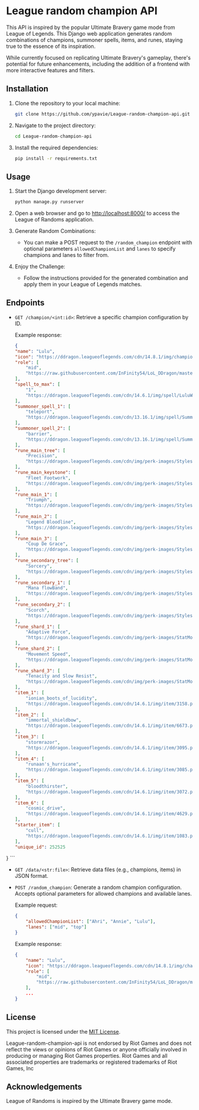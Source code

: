 # League random champion API

This API is inspired by the popular Ultimate Bravery game mode from League of Legends. This Django web application generates random combinations of champions, summoner spells, items, and runes, staying true to the essence of its inspiration.

While currently focused on replicating Ultimate Bravery's gameplay, there's potential for future enhancements, including the addition of a frontend with more interactive features and filters.

## Installation

1. Clone the repository to your local machine:

    ```bash
    git clone https://github.com/ypavie/League-random-champion-api.git
    ```

2. Navigate to the project directory:

    ```bash
    cd League-random-champion-api
    ```

3. Install the required dependencies:

    ```bash
    pip install -r requirements.txt
    ```

## Usage

1. Start the Django development server:

    ```bash
    python manage.py runserver
    ```

2. Open a web browser and go to [http://localhost:8000/](http://localhost:8000/) to access the League of Randoms application.

3. Generate Random Combinations:
    - You can make a POST request to the `/random_champion` endpoint with optional parameters `allowedChampionList` and `lanes` to specify champions and lanes to filter from.

4. Enjoy the Challenge:
    - Follow the instructions provided for the generated combination and apply them in your League of Legends matches.

## Endpoints

- `GET /champion/<int:id>`: Retrieve a specific champion configuration by ID.

    Example response:
    ```json
    {
    "name": "Lulu",
    "icon": "https://ddragon.leagueoflegends.com/cdn/14.8.1/img/champion/Lulu.png",
    "role": [
        "mid",
        "https://raw.githubusercontent.com/InFinity54/LoL_DDragon/master/extras/lanes/mid.png"
    ],
    "spell_to_max": [
        "1",
        "https://ddragon.leagueoflegends.com/cdn/14.6.1/img/spell/LuluW.png"
    ],
    "summoner_spell_1": [
        "teleport",
        "https://ddragon.leagueoflegends.com/cdn/13.16.1/img/spell/SummonerTeleport.png"
    ],
    "summoner_spell_2": [
        "barrier",
        "https://ddragon.leagueoflegends.com/cdn/13.16.1/img/spell/SummonerBarrier.png"
    ],
    "rune_main_tree": [
        "Precision",
        "https://ddragon.leagueoflegends.com/cdn/img/perk-images/Styles/7201_Precision.png"
    ],
    "rune_main_keystone": [
        "Fleet Footwork",
        "https://ddragon.leagueoflegends.com/cdn/img/perk-images/Styles/Precision/PressTheAttack/PressTheAttack.png"
    ],
    "rune_main_1": [
        "Triumph",
        "https://ddragon.leagueoflegends.com/cdn/img/perk-images/Styles/Precision/Overheal.png"
    ],
    "rune_main_2": [
        "Legend Bloodline",
        "https://ddragon.leagueoflegends.com/cdn/img/perk-images/Styles/Precision/LegendAlacrity/LegendAlacrity.png"
    ],
    "rune_main_3": [
        "Coup De Grace",
        "https://ddragon.leagueoflegends.com/cdn/img/perk-images/Styles/Precision/CoupDeGrace/CoupDeGrace.png"
    ],
    "rune_secondary_tree": [
        "Sorcery",
        "https://ddragon.leagueoflegends.com/cdn/img/perk-images/Styles/7202_Sorcery.png"
    ],
    "rune_secondary_1": [
        "Mana flowBand",
        "https://ddragon.leagueoflegends.com/cdn/img/perk-images/Styles/Sorcery/NullifyingOrb/Pokeshield.png"
    ],
    "rune_secondary_2": [
        "Scorch",
        "https://ddragon.leagueoflegends.com/cdn/img/perk-images/Styles/Sorcery/Transcendence/Transcendence.png"
    ],
    "rune_shard_1": [
        "Adaptive Force",
        "https://ddragon.leagueoflegends.com/cdn/img/perk-images/StatMods/StatModsAdaptiveForceIcon.png"
    ],
    "rune_shard_2": [
        "Movement Speed",
        "https://ddragon.leagueoflegends.com/cdn/img/perk-images/StatMods/StatModsMovementSpeedIcon.png"
    ],
    "rune_shard_3": [
        "Tenacity and Slow Resist",
        "https://ddragon.leagueoflegends.com/cdn/img/perk-images/StatMods/StatModsTenacityIcon.png"
    ],
    "item_1": [
        "ionian_boots_of_lucidity",
        "https://ddragon.leagueoflegends.com/cdn/14.6.1/img/item/3158.png"
    ],
    "item_2": [
        "immortal_shieldbow",
        "https://ddragon.leagueoflegends.com/cdn/14.6.1/img/item/6673.png"
    ],
    "item_3": [
        "stormrazor",
        "https://ddragon.leagueoflegends.com/cdn/14.6.1/img/item/3095.png"
    ],
    "item_4": [
        "runaan's_hurricane",
        "https://ddragon.leagueoflegends.com/cdn/14.6.1/img/item/3085.png"
    ],
    "item_5": [
        "bloodthirster",
        "https://ddragon.leagueoflegends.com/cdn/14.6.1/img/item/3072.png"
    ],
    "item_6": [
        "cosmic_drive",
        "https://ddragon.leagueoflegends.com/cdn/14.6.1/img/item/4629.png"
    ],
    "starter_item": [
        "cull",
        "https://ddragon.leagueoflegends.com/cdn/14.6.1/img/item/1083.png"
    ],
    "unique_id": 252525
}
    ```

- `GET /data/<str:file>`: Retrieve data files (e.g., champions, items) in JSON format.

- `POST /random_champion`: Generate a random champion configuration. Accepts optional parameters for allowed champions and available lanes.

    Example request:
    ```json
    {
        "allowedChampionList": ["Ahri", "Annie", "Lulu"],
        "lanes": ["mid", "top"]
    }
    ```

    Example response:
    ```json
    {
        "name": "Lulu",
        "icon": "https://ddragon.leagueoflegends.com/cdn/14.8.1/img/champion/Lulu.png",
        "role": [
            "mid",
            "https://raw.githubusercontent.com/InFinity54/LoL_DDragon/master/extras/lanes/mid.png"
        ],
        ...
    }
    ```


## License

This project is licensed under the [MIT License](LICENSE).

League-random-champion-api is not endorsed by Riot Games and does not reflect the views or opinions of Riot Games or anyone officially involved in producing or managing Riot Games properties. Riot Games and all associated properties are trademarks or registered trademarks of Riot Games, Inc

## Acknowledgements

League of Randoms is inspired by the Ultimate Bravery game mode.
